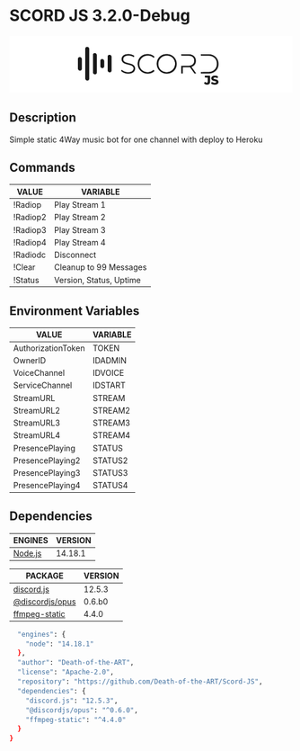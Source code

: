 # SCORD JS 3.2.0-Debug

![Scord-JS.png](assets/Scord-JS.png)

## Description

Simple static 4Way music bot for one channel with deploy to Heroku 

## Commands

| VALUE | VARIABLE |
| -------- | ------ |
| !Radiop | Play Stream 1  |
| !Radiop2 | Play Stream 2  |
| !Radiop3 | Play Stream 3  |
| !Radiop4 | Play Stream 4  |
| !Radiodc | Disconnect  |
| !Clear | Cleanup to 99 Messages |s
| !Status | Version, Status, Uptime |

## Environment Variables

| VALUE | VARIABLE |
| -------- | ------ |
| AuthorizationToken | TOKEN |
| OwnerID | IDADMIN |
| VoiceChannel | IDVOICE |
| ServiceChannel | IDSTART |
| StreamURL | STREAM |
| StreamURL2 | STREAM2|
| StreamURL3 | STREAM3 |
| StreamURL4 | STREAM4 |
| PresencePlaying | STATUS |
| PresencePlaying2 | STATUS2 |
| PresencePlaying3 | STATUS3 |
| PresencePlaying4 | STATUS4|

## Dependencies

| ENGINES | VERSION |
| -------- | ------ | 
| [Node.js](https://nodejs.org/) | 14.18.1 |

| PACKAGE | VERSION |
| -------- | ------ |
|[discord.js](https://discord.js.org/#/) | 12.5.3 |
| [@discordjs/opus](https://www.npmjs.com/package/@discordjs/opus) | 0.6.b0 |
| [ffmpeg-static](https://www.npmjs.com/package/ffmpeg-static)| 4.4.0 |

```sh
  "engines": {
    "node": "14.18.1"
  },
  "author": "Death-of-the-ART",
  "license": "Apache-2.0",
  "repository": "https://github.com/Death-of-the-ART/Scord-JS",
  "dependencies": {
    "discord.js": "12.5.3",
    "@discordjs/opus": "^0.6.0",
    "ffmpeg-static": "^4.4.0"
  }
}
```
